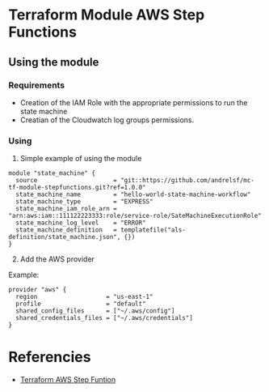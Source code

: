 # Terraform Module AWS Step Functions

## Using the module

### Requirements
- Creation of the IAM Role with the appropriate permissions to run the state machine
- Creatian of the Cloudwatch log groups permissions.

### Using

1. Simple example of using the module

```hcl
module "state_machine" {
  source                     = "git::https://github.com/andrelsf/mc-tf-module-stepfunctions.git?ref=1.0.0"
  state_machine_name         = "hello-world-state-machine-workflow"
  state_machine_type         = "EXPRESS"
  state_machine_iam_role_arn = "arn:aws:iam::111122223333:role/service-role/SateMachineExecutionRole"
  state_machine_log_level    = "ERROR"
  state_machine_definition   = templatefile("als-definition/state_machine.json", {})
}
```

2. Add the AWS provider

Example:

```hcl
provider "aws" {
  region                   = "us-east-1"
  profile                  = "default"
  shared_config_files      = ["~/.aws/config"]
  shared_credentials_files = ["~/.aws/credentials"]
}
```

# Referencies

- [Terraform AWS Step Funtion](https://registry.terraform.io/providers/hashicorp/aws/latest/docs/resources/sfn_state_machine)